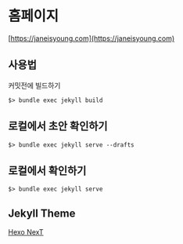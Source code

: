 # 홈페이지
[https://janeisyoung.com](https://janeisyoung.com)

## 사용법
커밋전에 빌드하기
```
$> bundle exec jekyll build
```

## 로컬에서 초안 확인하기
```
$> bundle exec jekyll serve --drafts
```

## 로컬에서 확인하기
```
$> bundle exec jekyll serve
```

## Jekyll Theme 
[Hexo NexT](https://github.com/iissnan/hexo-theme-next) 